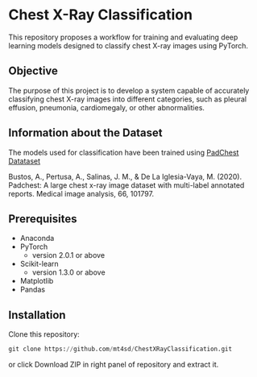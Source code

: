 # Chest X-Ray Classification
This repository proposes a workflow for training and evaluating deep learning models designed to classify chest X-ray images using PyTorch.

## Objective

The purpose of this project is to develop a system capable of accurately classifying chest X-ray images into different categories, such as pleural effusion, pneumonia, cardiomegaly, or other abnormalities. 

## Information about the Dataset
The models used for classification have been trained using [PadChest Datataset](https://arxiv.org/abs/1901.07441)</br>

Bustos, A., Pertusa, A., Salinas, J. M., & De La Iglesia-Vaya, M. (2020). Padchest: A large chest x-ray image dataset with multi-label annotated reports. Medical image analysis, 66, 101797.

## Prerequisites
- Anaconda
- PyTorch
    - version 2.0.1 or above
- Scikit-learn
    - version 1.3.0 or above
- Matplotlib
- Pandas

## Installation
Clone this repository:
```python
git clone https://github.com/mt4sd/ChestXRayClassification.git
```

or click Download ZIP in right panel of repository and extract it.

